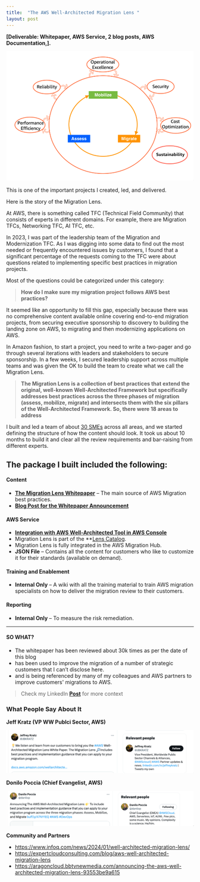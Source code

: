 ```yaml
---
title:  "The AWS Well-Architected Migration Lens "
layout: post
---
```


**[Deliverable: Whitepaper, AWS Service, 2 blog posts, AWS Documentation,].**

![wa-migration](/assets/migration-lens0.png) 


This is one of the important projects I created, led, and delivered. 

Here is the story of the Migration Lens.

At AWS, there is something called TFC (Technical Field Community) that consists of experts in different domains. For example, there are Migration TFCs, Networking TFC, AI TFC, etc.

In 2023, I was part of the leadership team of the Migration and Modernization TFC. As I was digging into some data to find out the most needed or frequently encountered issues by customers, I found that a significant percentage of the requests coming to the TFC were about questions related to implementing specific best practices in migration projects.

Most of the questions could be categorized under this category:

> **How do I make sure my migration project follows AWS best practices?**

It seemed like an opportunity to fill this gap, especially because there was no comprehensive content available online covering end-to-end migration projects, from securing executive sponsorship to discovery to building the landing zone on AWS, to migrating and then modernizing applications on AWS.

In Amazon fashion, to start a project, you need to write a two-pager and go through several iterations with leaders and stakeholders to secure sponsorship. In a few weeks, I secured leadership support across multiple teams and was given the OK to build the team to create what we call the Migration Lens.

> **The Migration Lens is a collection of best practices that extend the original, well-known Well-Architected Framework but specifically addresses best practices across the three phases of migration (assess, mobilize, migrate) and intersects them with the six pillars of the Well-Architected Framework. So, there were 18 areas to address**

I built and led a team of about [30 SMEs](https://docs.aws.amazon.com/wellarchitected/latest/migration-lens/contributors.html) across all areas, and we started defining the structure of how the content should look. It took us about 10 months to build it and clear all the review requirements and bar-raising from different experts.

## The package I built included the following:

#### Content
- **[The Migration Lens Whitepaper](https://docs.aws.amazon.com/wellarchitected/latest/migration-lens/migration-lens.html)** – The main source of AWS Migration best practices.
- **[Blog Post for the Whitepaper Announcement](https://aws.amazon.com/blogs/mt/announcing-aws-well-architected-migration-lens/)**

#### AWS Service
- **[Integration with AWS Well-Architected Tool in AWS Console](https://aws.amazon.com/blogs/mt/the-migration-well-architected-review-a-mechanism-to-validate-your-migration-for-aws-best-practices/)**
- Migration Lens is part of the **[Lens Catalog](https://docs.aws.amazon.com/wellarchitected/latest/userguide/lens-catalog.html).
- Migration Lens is fully integrated in the AWS Migration Hub. 
- **JSON File** – Contains all the content for customers who like to customize it for their standards (available on demand).

#### Training and Enablement
- **Internal Only** – A wiki with all the training material to train AWS migration specialists on how to deliver the migration review to their customers.

#### Reporting
- **Internal Only** – To measure the risk remediation.

***


#### SO WHAT? 

- The whitepaper has been reviewed about 30k times as per the date of this blog 
- has been used to improve the migration of a number of strategic customers that I can’t disclose here.
- and is being referenced by many of my colleagues and AWS partners to improve customers' migrations to AWS.



> Check my LinkedIn **[Post](https://www.linkedin.com/feed/update/urn:li:activity:7155987327771701249/)** for more context 


### What People Say About It

**Jeff Kratz (VP WW Publci Sector, AWS)**

![migrationlens](/assets/migration-lens1.png) 

**Donilo Poccia (Chief Evangelist, AWS)**

![migration lens](/assets/migration-lens2.png) 

**Community and Partners**
- https://www.infoq.com/news/2024/01/well-architected-migration-lens/
- https://expertcloudconsulting.com/blog/aws-well-architected-migration-lens
- https://aragoncloud.bbtvnewmedia.com/announcing-the-aws-well-architected-migration-lens-93553be9a615
  
